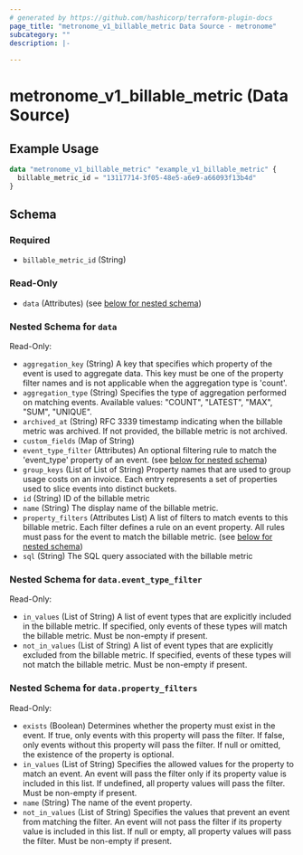 ```yaml
---
# generated by https://github.com/hashicorp/terraform-plugin-docs
page_title: "metronome_v1_billable_metric Data Source - metronome"
subcategory: ""
description: |-
  
---
```


# metronome_v1_billable_metric (Data Source)



## Example Usage

```terraform
data "metronome_v1_billable_metric" "example_v1_billable_metric" {
  billable_metric_id = "13117714-3f05-48e5-a6e9-a66093f13b4d"
}
```

<!-- schema generated by tfplugindocs -->
## Schema

### Required

- `billable_metric_id` (String)

### Read-Only

- `data` (Attributes) (see [below for nested schema](#nestedatt--data))

<a id="nestedatt--data"></a>
### Nested Schema for `data`

Read-Only:

- `aggregation_key` (String) A key that specifies which property of the event is used to aggregate data. This key must be one of the property filter names and is not applicable when the aggregation type is 'count'.
- `aggregation_type` (String) Specifies the type of aggregation performed on matching events.
Available values: "COUNT", "LATEST", "MAX", "SUM", "UNIQUE".
- `archived_at` (String) RFC 3339 timestamp indicating when the billable metric was archived. If not provided, the billable metric is not archived.
- `custom_fields` (Map of String)
- `event_type_filter` (Attributes) An optional filtering rule to match the 'event_type' property of an event. (see [below for nested schema](#nestedatt--data--event_type_filter))
- `group_keys` (List of List of String) Property names that are used to group usage costs on an invoice. Each entry represents a set of properties used to slice events into distinct buckets.
- `id` (String) ID of the billable metric
- `name` (String) The display name of the billable metric.
- `property_filters` (Attributes List) A list of filters to match events to this billable metric. Each filter defines a rule on an event property. All rules must pass for the event to match the billable metric. (see [below for nested schema](#nestedatt--data--property_filters))
- `sql` (String) The SQL query associated with the billable metric

<a id="nestedatt--data--event_type_filter"></a>
### Nested Schema for `data.event_type_filter`

Read-Only:

- `in_values` (List of String) A list of event types that are explicitly included in the billable metric. If specified, only events of these types will match the billable metric. Must be non-empty if present.
- `not_in_values` (List of String) A list of event types that are explicitly excluded from the billable metric. If specified, events of these types will not match the billable metric. Must be non-empty if present.


<a id="nestedatt--data--property_filters"></a>
### Nested Schema for `data.property_filters`

Read-Only:

- `exists` (Boolean) Determines whether the property must exist in the event. If true, only events with this property will pass the filter. If false, only events without this property will pass the filter. If null or omitted, the existence of the property is optional.
- `in_values` (List of String) Specifies the allowed values for the property to match an event. An event will pass the filter only if its property value is included in this list. If undefined, all property values will pass the filter. Must be non-empty if present.
- `name` (String) The name of the event property.
- `not_in_values` (List of String) Specifies the values that prevent an event from matching the filter. An event will not pass the filter if its property value is included in this list. If null or empty, all property values will pass the filter. Must be non-empty if present.

